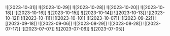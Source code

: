 
![[2023-10-31]]
![[2023-10-29]]
![[2023-10-28]]
![[2023-10-20]]
![[2023-10-18]]
![[2023-10-16]]
![[2023-10-15]]
![[2023-10-14]]
![[2023-10-13]]
![[2023-10-12]]
![[2023-10-11]]
![[2023-10-10]]
![[2023-10-07]]
![[2023-09-22]]
![[2023-09-18]]
![[2023-09-06]]
![[2023-08-29]]
![[2023-08-28]]
![[2023-07-17]]
![[2023-07-07]]
![[2023-07-06]]
![[2023-07-05]]
